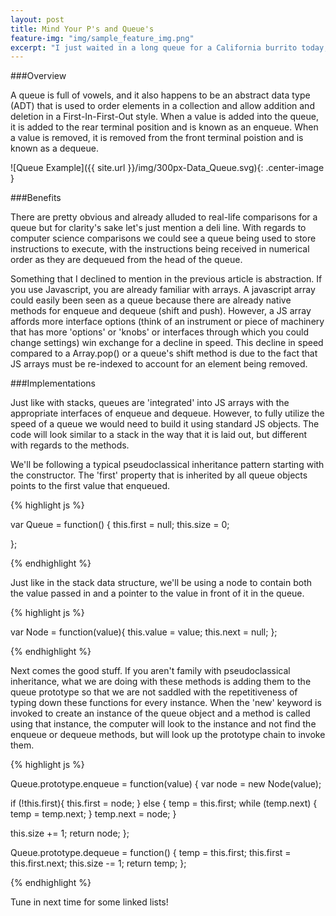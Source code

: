 ```yaml
---
layout: post
title: Mind Your P's and Queue's
feature-img: "img/sample_feature_img.png"
excerpt: "I just waited in a long queue for a California burrito today," said no one ever. THIS IS AMERICA! We call them lines here, damnit. We're talking data structures of course, and now that we've taken a look at stacks let's move on to their sibling the queue.
---
```


###Overview

A queue is full of vowels, and it also happens to be an abstract data type (ADT) that is used to order elements in a collection and allow addition and deletion in a First-In-First-Out style. When a value is added into the queue, it is added to the rear terminal position and is known as an enqueue. When a value is removed, it is removed from the front terminal poistion and is known as a dequeue.


![Queue Example]({{ site.url }}/img/300px-Data_Queue.svg){: .center-image }

###Benefits

There are pretty obvious and already alluded to real-life comparisons for a queue but for clarity's sake let's just mention a deli line. With regards to computer science comparisons we could see a queue being used to store instructions to execute, with the instructions being received in numerical order as they are dequeued from the head of the queue.

Something that I declined to mention in the previous article is abstraction. If you use Javascript, you are already familiar with arrays. A javascript array could easily been seen as a queue because there are already native methods for enqueue and dequeue (shift and push). However, a JS array affords more interface options (think of an instrument or piece of machinery that has more 'options' or 'knobs' or interfaces through which you could change settings) win exchange for a decline in speed. This decline in speed compared to a Array.pop() or a queue's shift method is due to the fact that JS arrays must be re-indexed to account for an element being removed.

###Implementations

Just like with stacks, queues are 'integrated' into JS arrays with the appropriate interfaces of enqueue and dequeue. However, to fully utilize the speed of a queue we would need to build it using standard JS objects. The code will look similar to a stack in the way that it is laid out, but different with regards to the methods.

We'll be following a typical pseudoclassical inheritance pattern starting with the constructor. The 'first' property that is inherited by all queue objects points to the first value that enqueued.

{% highlight js %}

var Queue = function() {
  this.first = null;
  this.size = 0;

};

{% endhighlight %}

Just like in the stack data structure, we'll be using a node to contain both the value passed in and a pointer to the value in front of it in the queue.

{% highlight js %}

var Node = function(value){
  this.value = value;
  this.next = null;
};

{% endhighlight %}

Next comes the good stuff. If you aren't family with pseudoclassical inheritance, what we are doing with these methods is adding them to the queue prototype so that we are not saddled with the repetitiveness of typing down these functions for every instance. When the 'new' keyword is invoked to create an instance of the queue object and a method is called using that instance, the computer will look to the instance and not find the enqueue or dequeue methods, but will look up the prototype chain to invoke them. 

{% highlight js %}

Queue.prototype.enqueue = function(value) {
  var node = new Node(value);

  if (!this.first){
    this.first = node;
  } else {
    temp = this.first;
    while (temp.next) {
      temp = temp.next;
    }
    temp.next = node;
  }

  this.size += 1;
  return node;
};

Queue.prototype.dequeue = function() {
  temp = this.first;
  this.first = this.first.next;
  this.size -= 1;
  return temp;
};

{% endhighlight %}

Tune in next time for some linked lists!
